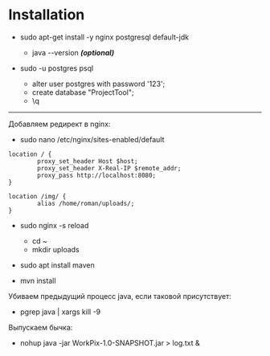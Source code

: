 # Installation
* sudo apt-get install -y nginx postgresql default-jdk
    * java --version ***(optional)***

* sudo -u postgres psql
    * alter user postgres with password '123';
    * create database "ProjectTool";
    * \q
---
Добавляем редирект в nginx:
* sudo nano /etc/nginx/sites-enabled/default

```
location / {
        proxy_set_header Host $host;
        proxy_set_header X-Real-IP $remote_addr;
        proxy_pass http://localhost:8080;
}

location /img/ {
        alias /home/roman/uploads/;
}
```

* sudo nginx -s reload
    * cd ~
    * mkdir uploads

* sudo apt install maven
* mvn install

Убиваем предыдущий процесс java, если таковой присутствует:
* pgrep java | xargs kill -9

Выпускаем бычка:
* nohup java -jar WorkPix-1.0-SNAPSHOT.jar > log.txt &